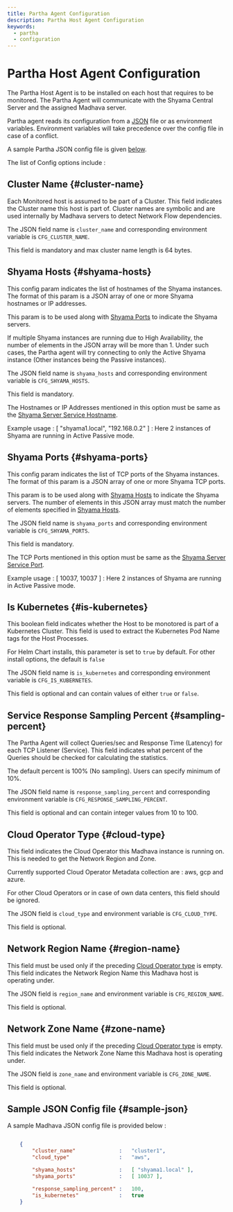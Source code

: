 ```yaml
---
title: Partha Agent Configuration
description: Partha Host Agent Configuration
keywords:
  - partha
  - configuration
---
```


# Partha Host Agent Configuration

The Partha Host Agent is to be installed on each host that requires to be monitored. The Partha Agent will
communicate with the Shyama Central Server and the assigned Madhava server.

Partha agent reads its configuration from a [JSON](https://en.wikipedia.org/wiki/JSON) file or as environment variables.
Environment variables will take precedence over the config file in case of a conflict.

A sample Partha JSON config file is given [below](#sample-json).

The list of Config options include :

## Cluster Name {#cluster-name}

Each Monitored host is assumed to be part of a Cluster. This field indicates the Cluster name this host
is part of. Cluster names are symbolic and are used internally by Madhava servers to detect Network
Flow dependencies.

The JSON field name is `cluster_name` and corresponding environment variable is `CFG_CLUSTER_NAME`.

This field is mandatory and max cluster name length is 64 bytes. 


## Shyama Hosts {#shyama-hosts}

This config param indicates the list of hostnames of the Shyama instances. The format 
of this param is a JSON array of one or more Shyama hostnames or IP addresses. 

This param is to be used along with [Shyama Ports](#shyama-ports) to indicate the Shyama servers.

If multiple Shyama instances are running due to High Availability, the number of elements in the 
JSON array will be more than 1. Under such cases, the Partha agent will try connecting to only
the Active Shyama instance (Other instances being the Passive instances).

The JSON field name is `shyama_hosts` and corresponding environment variable is `CFG_SHYAMA_HOSTS`.

This field is mandatory. 

The Hostnames or IP Addresses mentioned in this option must be same as the
[Shyama Server Service Hostname](./shyama_config#service-hostname).

Example usage : [ "shyama1.local", "192.168.0.2" ] : Here 2 instances of Shyama are running in
Active Passive mode.

## Shyama Ports {#shyama-ports}

This config param indicates the list of TCP ports of the Shyama instances. The format 
of this param is a JSON array of one or more Shyama TCP ports.

This param is to be used along with [Shyama Hosts](#shyama-hosts) to indicate the Shyama servers.
The number of elements in this JSON array must match the number of elements specified in 
[Shyama Hosts](#shyama-hosts). 

The JSON field name is `shyama_ports` and corresponding environment variable is `CFG_SHYAMA_PORTS`.

This field is mandatory.

The TCP Ports mentioned in this option must be same as the 
[Shyama Server Service Port](./shyama_config#service-port).

Example usage : [ 10037, 10037 ] : Here 2 instances of Shyama are running in Active Passive mode.


## Is Kubernetes {#is-kubernetes}

This boolean field indicates whether the Host to be monotored is part of a Kubernetes Cluster. This
field is used to extract the Kubernetes Pod Name tags for the Host Processes.

For Helm Chart installs, this parameter is set to `true` by default. For other install options, the
default is `false`

The JSON field name is `is_kubernetes` and corresponding environment variable is `CFG_IS_KUBERNETES`.

This field is optional and can contain values of either `true` or `false`.

## Service Response Sampling Percent {#sampling-percent}

The Partha Agent will collect Queries/sec and Response Time (Latency) for each TCP Listener (Service).
This field indicates what percent of the Queries should be checked for calculating the statistics.

The default percent is 100% (No sampling). Users can specify minimum of 10%.

The JSON field name is `response_sampling_percent` and corresponding environment variable is `CFG_RESPONSE_SAMPLING_PERCENT`.

This field is optional and can contain integer values from 10 to 100.


## Cloud Operator Type {#cloud-type}

This field indicates the Cloud Operator this Madhava instance is running on. This is needed
to get the Network Region and Zone.

Currently supported Cloud Operator Metadata collection are : aws, gcp and azure. 

For other Cloud Operators or in case of own data centers, this field should be ignored.

The JSON field is `cloud_type` and environment variable is `CFG_CLOUD_TYPE`.

This field is optional.

## Network Region Name {#region-name}

This field must be used only if the preceding [Cloud Operator type](#cloud-type) is empty. This field
indicates the Network Region Name this Madhava host is operating under. 

The JSON field is `region_name` and environment variable is `CFG_REGION_NAME`.

This field is optional.

## Network Zone Name {#zone-name}

This field must be used only if the preceding [Cloud Operator type](#cloud-type) is empty. This field
indicates the Network Zone Name this Madhava host is operating under. 

The JSON field is `zone_name` and environment variable is `CFG_ZONE_NAME`.

This field is optional.

## Sample JSON Config file {#sample-json}

A sample Madhava JSON config file is provided below :

```json

	{
		"cluster_name"				:	"cluster1",
		"cloud_type"				:	"aws",

		"shyama_hosts" 				:	[ "shyama1.local" ],
		"shyama_ports"				:	[ 10037 ],

		"response_sampling_percent"	:	100,
		"is_kubernetes"				:	true
	}

```

